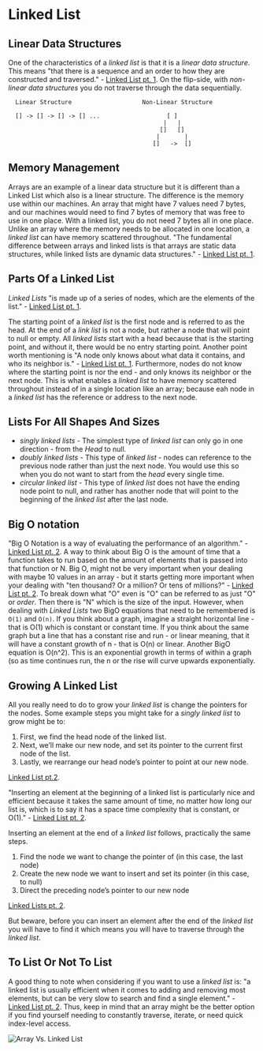 # Linked List # 

## Linear Data Structures ## 

One of the characteristics of a *linked list* is that it is a *linear data structure*. This means "that there is a sequence and an order to how they are constructed and traversed." - [Linked List pt. 1](https://medium.com/basecs/whats-a-linked-list-anyway-part-1-d8b7e6508b9d). On the flip-side, with *non-linear data structures* 
you do not traverse through the data sequentially. 

      Linear Structure                    Non-Linear Structure
      
      [] -> [] -> [] -> [] ...                   [ ]
                                                |   |
                                               []   []
                                              |       |
                                             []   ->  []
                                             
## Memory Management ## 

Arrays are an example of a linear data structure but it is different than a Linked List which also is a linear structure. The difference is the memory use within our machines. An array that might have 7 values need 7 bytes, and our machines would need to find 7 bytes of memory that was free to use in one place. With a linked list, you do not need 7 bytes all in one place. Unlike an array where the memory needs to be allocated in one location, a *linked list* can have memory scattered throughout. "The fundamental difference between arrays and linked lists is that arrays are static data structures, while linked lists are dynamic data structures." - [Linked List pt. 1](https://medium.com/basecs/whats-a-linked-list-anyway-part-1-d8b7e6508b9d). 

## Parts Of a Linked List ## 

*Linked Lists* "is made up of a series of nodes, which are the elements of the list." - [Linked List pt. 1](https://medium.com/basecs/whats-a-linked-list-anyway-part-1-d8b7e6508b9d). 

The starting point of a *linked list* is the first node and is referred to as the head. At the end of a *link list* is not a node, but rather a node that will point to null or empty. All *linked lists* start with a head because that is the starting point, and without it, there would be no entry starting point. Another point worth mentioning is "A node only knows about what data it contains, and who its neighbor is." - [Linked List pt. 1](https://medium.com/basecs/whats-a-linked-list-anyway-part-1-d8b7e6508b9d). Furthermore, nodes do not know where the starting point is nor the end - and only knows its neighbor or the next node. This is what enables a *linked list* to have memory scattered throughout instead of in a single location like an array; because eah node in a *linked list* has the reference or address to the next node. 

## Lists For All Shapes And Sizes ## 

* _singly linked lists_ - The simplest type of *linked list* can only go in one direction - from the *Head* to null. 
* _doubly linked lists_ - This type of *linked list* - nodes can reference to the previous node rather than just the next node. You would use this so when you do not want to start from the *head* every single time. 
* _circular linked list_ - This type of *linked list* does not have the ending node point to null, and rather has another node that will point to the beginning of the *linked list* after the last node. 

## Big O notation ## 

"Big O Notation is a way of evaluating the performance of an algorithm." - [Linked List pt. 2](https://medium.com/basecs/whats-a-linked-list-anyway-part-2-131d96f71996). 
A way to think about Big O is the amount of time that a function takes to run based on the amount of elements that is passed into that function or N. Big O, might not be very important when your dealing with maybe 10 values in an array - but it starts getting more important when your dealing with "ten thousand? Or a million? Or tens of millions?" - [Linked List pt. 2](https://medium.com/basecs/whats-a-linked-list-anyway-part-2-131d96f71996). To break down what "O" even is "O" can be referred to as just "O" or *order*. Then there is "N" which is the size of the input. However, when dealing with *Linked Lists* two BigO equations that need to be remembered is `O(1)` and `O(n)`. If you think about a graph, imagine a straight horizontal line - that is O(1) which is constant or constant time. 
If you think about the same graph but a line that has a constant rise and run - or linear meaning, that it will have a constant growth of n - that is O(n) or linear. 
Another BigO equation is O(n^2). This is an exponential growth in terms of within a graph (so as time continues run, the n or the rise will curve upwards exponentially. 

## Growing A Linked List ## 

All you really need to do to grow your *linked list* is change the pointers for the nodes. Some example steps you might take for a *singly linked list* to grow might be to: 

1. First, we find the head node of the linked list.
2. Next, we’ll make our new node, and set its pointer to the current first node of the list.
3. Lastly, we rearrange our head node’s pointer to point at our new node.

[Linked List pt.2](https://medium.com/basecs/whats-a-linked-list-anyway-part-2-131d96f71996). 

"Inserting an element at the beginning of a linked list is particularly nice and efficient because it takes the same amount of time, no matter how long our list is, which is to say it has a space time complexity that is constant, or O(1)." - [Linked List pt. 2](https://medium.com/basecs/whats-a-linked-list-anyway-part-2-131d96f71996). 

Inserting an element at the end of a *linked list* follows, practically the same steps. 

1. Find the node we want to change the pointer of (in this case, the last node)
2. Create the new node we want to insert and set its pointer (in this case, to null)
3. Direct the preceding node’s pointer to our new node

[Linked Lists pt. 2](https://medium.com/basecs/whats-a-linked-list-anyway-part-2-131d96f71996). 

But beware, before you can insert an element after the end of the *linked list* you will have to find it which means you will have to traverse through the *linked list*. 

## To List Or Not To List ## 

A good thing to note when considering if you want to use a *linked list* is: 
"a linked list is usually efficient when it comes to adding and removing most elements, but can be very slow to search and find a single element." - [Linked List pt. 2](https://medium.com/basecs/whats-a-linked-list-anyway-part-2-131d96f71996).
Thus, keep in mind that an array might be the better option if you find yourself needing to constantly traverse, iterate, or need quick index-level access.

![Array Vs. Linked List](https://miro.medium.com/max/700/1*cUehR5S18XSoVLaPNfNzlA.jpeg)

